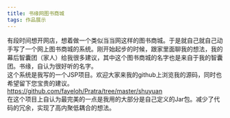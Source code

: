 ```yaml
---
title: 书缘网图书商城
tags: 作品展示
---
```

 
有段时间想开网店，想着做一个类似当当网这样的图书商城。于是就自己就自己动手写了一个网上图书商城的系统。刚开始起步的时候，跟家里面聊我的想法，我的幕后智囊团（家人）给我很多建议，其中这个图书商城的名字也是来自于我的智囊团。书缘，自认为很好听的名字。  
这个系统是我写的一个JSP项目。欢迎大家来我的github上浏览我的源码，同时也希望留下您宝贵的建议。https://github.com/fayeloh/Pratra/tree/master/shuyuan       
       在这个项目上自认为最完美的一点是我用的大部分是自己定义的Jar包。减少了代码的冗余，实现了高内聚低耦合的想法。